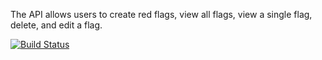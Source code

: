 The API allows users to create red flags, view all flags, view a single flag, delete, and edit a flag.

[![Build Status](https://travis-ci.com/gatemadavid/iReporter2.svg?branch=master)](https://travis-ci.com/gatemadavid/iReporter2)
